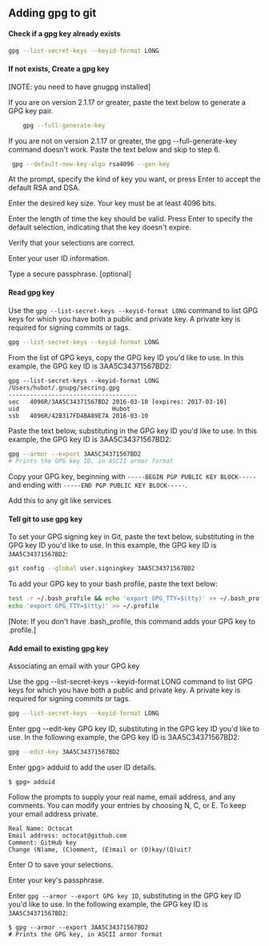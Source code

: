 ## Adding gpg to git

#### Check if a gpg key already exists

```sh
gpg --list-secret-keys --keyid-format LONG
```

#### If not exists, Create a gpg key

[NOTE: you need to have gnugpg installed]

If you are on version 2.1.17 or greater, paste the text below to generate a GPG key pair.

```sh
    gpg --full-generate-key
```

If you are not on version 2.1.17 or greater, the gpg --full-generate-key command doesn't work. Paste the text below and skip to step 6.

```sh
 gpg --default-new-key-algo rsa4096 --gen-key
```

At the prompt, specify the kind of key you want, or press Enter to accept the default RSA and DSA.

Enter the desired key size. Your key must be at least 4096 bits.

Enter the length of time the key should be valid. Press Enter to specify the default selection, indicating that the key doesn't expire.

Verify that your selections are correct.

Enter your user ID information.

Type a secure passphrase. [optional]

#### Read gpg key

Use the `gpg --list-secret-keys --keyid-format LONG` command to list GPG keys for which you have both a public and private key. A private key is required for signing commits or tags.

```sh
gpg --list-secret-keys --keyid-format LONG
```

From the list of GPG keys, copy the GPG key ID you'd like to use. In this example, the GPG key ID is 3AA5C34371567BD2:

    gpg --list-secret-keys --keyid-format LONG
    /Users/hubot/.gnupg/secring.gpg
    ------------------------------------
    sec   4096R/3AA5C34371567BD2 2016-03-10 [expires: 2017-03-10]
    uid                          Hubot
    ssb   4096R/42B317FD4BA89E7A 2016-03-10

Paste the text below, substituting in the GPG key ID you'd like to use. In this example, the GPG key ID is 3AA5C34371567BD2:

```sh
gpg --armor --export 3AA5C34371567BD2
# Prints the GPG key ID, in ASCII armor format
```

Copy your GPG key, beginning with `-----BEGIN PGP PUBLIC KEY BLOCK-----` and ending with `-----END PGP PUBLIC KEY BLOCK-----`.

Add this to any git like services

#### Tell git to use gpg key

To set your GPG signing key in Git, paste the text below, substituting in the GPG key ID you'd like to use. In this example, the GPG key ID is `3AA5C34371567BD2`:

```sh
git config --global user.signingkey 3AA5C34371567BD2
```

To add your GPG key to your bash profile, paste the text below:

```sh
test -r ~/.bash_profile && echo 'export GPG_TTY=$(tty)' >> ~/.bash_profile
echo 'export GPG_TTY=$(tty)' >> ~/.profile
```

[Note: If you don't have .bash_profile, this command adds your GPG key to .profile.]

#### Add email to existing gpg key

Associating an email with your GPG key

Use the gpg --list-secret-keys --keyid-format LONG command to list GPG keys for which you have both a public and private key. A private key is required for signing commits or tags.

```sh
gpg --list-secret-keys --keyid-format LONG
```

Enter gpg --edit-key GPG key ID, substituting in the GPG key ID you'd like to use. In the following example, the GPG key ID is 3AA5C34371567BD2:

```sh
gpg --edit-key 3AA5C34371567BD2
```

Enter gpg> adduid to add the user ID details.

    $ gpg> adduid

Follow the prompts to supply your real name, email address, and any comments. You can modify your entries by choosing N, C, or E. To keep your email address private.

    Real Name: Octocat
    Email address: octocat@github.com
    Comment: GitHub key
    Change (N)ame, (C)omment, (E)mail or (O)kay/(Q)uit?

Enter O to save your selections.

Enter your key's passphrase.

Enter `gpg --armor --export GPG key ID`, substituting in the GPG key ID you'd like to use. In the following example, the GPG key ID is `3AA5C34371567BD2`:

    $ gpg --armor --export 3AA5C34371567BD2
    # Prints the GPG key, in ASCII armor format
